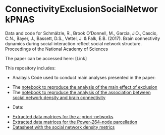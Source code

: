 # ConnectivityExclusionSocialNetworkPNAS
Data and code for 
Schmälzle, R., Brook O’Donnell, M., Garcia, J.O., Cascio, C.N., Bayer, J., Bassett, D.S., Vettel, J. & Falk, E.B. (2017). Brain connectivity dynamics during social interaction reflect social network structure. Proceedings of the National Academy of Sciences

The paper can be accessed here: [Link]

This repository includes:

- Analayis Code used to conduct main analyses presented in the paper:
* The [notebook to reproduce the analysis of the main effect of exclusion](https://github.com/ConnectivityExclusionSocialNetworkPNAS/notebooks/03_main_analysis/Schmaelzle_ConnectivitySociaExclusion.ipynb)
* The [notebook to reproduce the analysis of the association between social network density and brain connectivity](https://github.com/ConnectivityExclusionSocialNetworkPNAS/notebooks/03_main_analysis/Schmaelzle_ConnectivityDensity.ipynb)

- Data:
* [Extracted data matrices for the a-priori-networks](https://github.com/ConnectivityExclusionSocialNetworkPNAS/data/clean_ts)
* [Extracted data matrices for the Power-264-node parcellation](https://github.com/ConnectivityExclusionSocialNetworkPNAS/data/clean_ts_264)
* [Datasheet with the social network density metrics](https://github.com/ConnectivityExclusionSocialNetworkPNAS/data/datasheets/pID_social_networks.csv)

